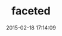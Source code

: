 ---
layout: post
title:  "faceted"
repo:   "trunkclub/faceted"
date:   2015-02-18 17:14:09
gemurl: http://github.com/trunkclub/faceted
---